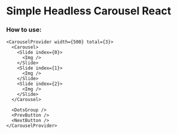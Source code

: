 # Simple Headless Carousel React

### How to use:

```
<CarouselProvider width={500} total={3}>
  <Carousel>
    <Slide index={0}>
      <Img />
    </Slide>
    <Slide index={1}>
      <Img />
    </Slide>
    <Slide index={2}>
      <Img />
    </Slide>
  </Carousel>

  <DotsGroup />
  <PrevButton />
  <NextButton />
</CarouselProvider>
```
